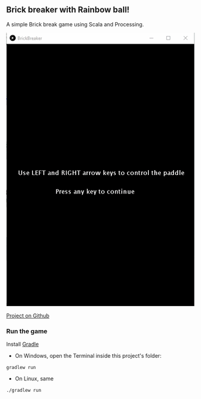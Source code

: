 ## Brick breaker with Rainbow ball!

A simple Brick break game using Scala and Processing.

![demo](https://github.com/khanhvu207/BrickBreaker/blob/main/assets/demo.gif)  

[Project on Github](https://github.com/khanhvu207/BrickBreaker)

### Run the game

Install [Gradle](https://gradle.org/install/#with-a-package-manager)

* On Windows, open the Terminal inside this project's folder:
```
gradlew run
```

* On Linux, same
```
./gradlew run
```
